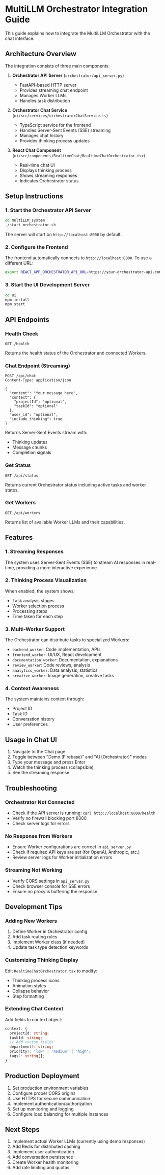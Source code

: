 # MultiLLM Orchestrator Integration Guide

This guide explains how to integrate the MultiLLM Orchestrator with the chat interface.

## Architecture Overview

The integration consists of three main components:

1. **Orchestrator API Server** (`orchestrator/api_server.py`)
   - FastAPI-based HTTP server
   - Provides streaming chat endpoint
   - Manages Worker LLMs
   - Handles task distribution

2. **Orchestrator Chat Service** (`ui/src/services/orchestratorChatService.ts`)
   - TypeScript service for the frontend
   - Handles Server-Sent Events (SSE) streaming
   - Manages chat history
   - Provides thinking process updates

3. **React Chat Component** (`ui/src/components/RealtimeChat/RealtimeChatOrchestrator.tsx`)
   - Real-time chat UI
   - Displays thinking process
   - Shows streaming responses
   - Indicates Orchestrator status

## Setup Instructions

### 1. Start the Orchestrator API Server

```bash
cd multiLLM_system
./start_orchestrator.sh
```

The server will start on `http://localhost:8000` by default.

### 2. Configure the Frontend

The frontend automatically connects to `http://localhost:8000`. To use a different URL:

```bash
export REACT_APP_ORCHESTRATOR_API_URL=https://your-orchestrator-api.com
```

### 3. Start the UI Development Server

```bash
cd ui
npm install
npm start
```

## API Endpoints

### Health Check
```
GET /health
```
Returns the health status of the Orchestrator and connected Workers.

### Chat Endpoint (Streaming)
```
POST /api/chat
Content-Type: application/json

{
  "content": "Your message here",
  "context": {
    "projectId": "optional",
    "taskId": "optional"
  },
  "user_id": "optional",
  "include_thinking": true
}
```

Returns Server-Sent Events stream with:
- Thinking updates
- Message chunks
- Completion signals

### Get Status
```
GET /api/status
```
Returns current Orchestrator status including active tasks and worker states.

### Get Workers
```
GET /api/workers
```
Returns list of available Worker LLMs and their capabilities.

## Features

### 1. Streaming Responses
The system uses Server-Sent Events (SSE) to stream AI responses in real-time, providing a more interactive experience.

### 2. Thinking Process Visualization
When enabled, the system shows:
- Task analysis stages
- Worker selection process
- Processing steps
- Time taken for each step

### 3. Multi-Worker Support
The Orchestrator can distribute tasks to specialized Workers:
- `backend_worker`: Code implementation, APIs
- `frontend_worker`: UI/UX, React development
- `documentation_worker`: Documentation, explanations
- `review_worker`: Code reviews, analysis
- `analytics_worker`: Data analysis, statistics
- `creative_worker`: Image generation, creative tasks

### 4. Context Awareness
The system maintains context through:
- Project ID
- Task ID
- Conversation history
- User preferences

## Usage in Chat UI

1. Navigate to the Chat page
2. Toggle between "Demo (Firebase)" and "AI (Orchestrator)" modes
3. Type your message and press Enter
4. Watch the thinking process (collapsible)
5. See the streaming response

## Troubleshooting

### Orchestrator Not Connected
- Check if the API server is running: `curl http://localhost:8000/health`
- Verify no firewall blocking port 8000
- Check server logs for errors

### No Response from Workers
- Ensure Worker configurations are correct in `api_server.py`
- Check if required API keys are set (for OpenAI, Anthropic, etc.)
- Review server logs for Worker initialization errors

### Streaming Not Working
- Verify CORS settings in `api_server.py`
- Check browser console for SSE errors
- Ensure no proxy is buffering the response

## Development Tips

### Adding New Workers
1. Define Worker in Orchestrator config
2. Add task routing rules
3. Implement Worker class (if needed)
4. Update task type detection keywords

### Customizing Thinking Display
Edit `RealtimeChatOrchestrator.tsx` to modify:
- Thinking process icons
- Animation styles
- Collapse behavior
- Step formatting

### Extending Chat Context
Add fields to context object:
```typescript
context: {
  projectId: string;
  taskId: string;
  // Add custom fields
  department?: string;
  priority?: 'low' | 'medium' | 'high';
  tags?: string[];
}
```

## Production Deployment

1. Set production environment variables
2. Configure proper CORS origins
3. Use HTTPS for secure communication
4. Implement authentication/authorization
5. Set up monitoring and logging
6. Configure load balancing for multiple instances

## Next Steps

1. Implement actual Worker LLMs (currently using demo responses)
2. Add Redis for distributed caching
3. Implement user authentication
4. Add conversation persistence
5. Create Worker health monitoring
6. Add rate limiting and quotas
